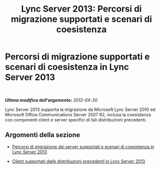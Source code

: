 ﻿---
title: 'Lync Server 2013: Percorsi di migrazione supportati e scenari di coesistenza'
TOCTitle: Percorsi di migrazione supportati e scenari di coesistenza
ms:assetid: 55449540-2f94-4a7c-9533-2b54e93fca58
ms:mtpsurl: https://technet.microsoft.com/it-it/library/Gg398367(v=OCS.15)
ms:contentKeyID: 49300562
ms.date: 08/24/2015
mtps_version: v=OCS.15
ms.translationtype: HT
---

# Percorsi di migrazione supportati e scenari di coesistenza in Lync Server 2013

 

_**Ultima modifica dell'argomento:** 2012-04-30_

Lync Server 2013 supporta la migrazione da Microsoft Lync Server 2010 ed Microsoft Office Communications Server 2007 R2, inclusa la coesistenza con componenti client e server specifici di tali distribuzioni precedenti.

## Argomenti della sezione

  - [Percorsi di migrazione dei server supportati e scenari di coesistenza in Lync Server 2013](lync-server-2013-supported-server-migration-paths-and-coexistence-scenarios.md)

  - [Client supportati dalle distribuzioni precedenti in Lync Server 2013](lync-server-2013-supported-clients-from-previous-deployments.md)

